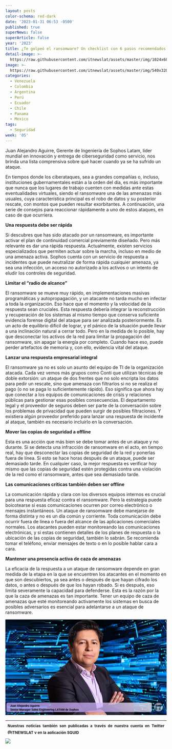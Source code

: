 ```yaml
---
layout: posts
color-schema: red-dark
date: '2023-01-31 06:53 -0500'
published: true
superNews: false
superArticle: false
year: '2023'
title: ¿Te golpeó el ransomware? Un checklist con 6 pasos recomendados
detail-image: >-
  https://raw.githubusercontent.com/itnewslat/assets/master/img/1024x680/Juan-Alejandro-Aguirre-g.jpg
image: >-
  https://raw.githubusercontent.com/itnewslat/assets/master/img/540x320/Juan-Alejandro-Aguirre-p.jpg
categories:
  - Venezuela
  - Colombia
  - Argentina
  - Perú
  - Ecuador
  - Chile
  - Panama
  - Mexico
tags:
  - Seguridad
week: '05'
---
```

Juan Alejandro Aguirre, Gerente de Ingeniería de Sophos Latam, líder mundial en innovación y entrega de ciberseguridad como servicio, nos brinda una lista comprensiva sobre qué hacer cuando ya se ha sufrido un ataque.

En tiempos donde los ciberataques, sea a grandes compañías o, incluso, instituciones gubernamentales están a la orden del día, es más importante que nunca que los lugares de trabajo cuenten con medidas ante estas eventualidades virtuales, siendo el ransomware una de las amenazas más usuales, cuya característica principal es el robo de datos y su posterior rescate, con montos que pueden resultar exorbitantes. A continuación, una serie de consejos para reaccionar rápidamente a uno de estos ataques, en caso de que ocurriera.
 
**Una respuesta debe ser rápida**

Si descubres que has sido atacado por un ransomware, es importante activar el plan de continuidad comercial previamente diseñado. Pero más relevante es dar una rápida respuesta. Actualmente, existen servicios especializados que permiten actuar sobre la marcha, incluso en medio de una amenaza activa. Sophos cuenta con un servicio de respuesta a incidentes que puede neutralizar de forma rápida cualquier amenaza, ya sea una infección, un acceso no autorizado a los activos o un intento de eludir los controles de seguridad.
 
**Limitar el “radio de alcance”**

El ransomware se mueve muy rápido, en implementaciones masivas programáticas y autopropagación, y un atacante no tarda mucho en infectar a toda la organización. Eso hace que el momento y la velocidad de la respuesta sean cruciales. Esta respuesta debería integrar la reconstrucción y recuperación de los sistemas al mismo tiempo que conserva suficiente evidencia forense digital del ataque para ser analizada posteriormente. Es un acto de equilibrio difícil de lograr, y el pánico de la situación puede llevar a una inclinación natural a cerrar todo. Pero en la medida de lo posible, hay que desconectar los activos de la red para limitar la propagación del ransomware, sin apagar la energía por completo. Cuando hace eso, puede perder artefactos de memoria y, con ello, evidencia vital del ataque.
 
**Lanzar una respuesta empresarial integral**

El ransomware ya no es solo un asunto del equipo de TI de la organización atacada. Cada vez vemos más grupos como Conti que utilizan técnicas de doble extorsión: un ataque de dos frentes que no solo encripta los datos para pedir un rescate, sino que amenaza con filtrarlos si no se realiza el pago (o no se paga lo suficientemente rápido). Eso significa que ahora hay que conectar a los equipos de comunicaciones de crisis y relaciones públicas para gestionar esas posibles consecuencias. El departamento legal y el proveedor de seguros deben ser parte de la conversación sobre los problemas de privacidad que pueden surgir de posibles filtraciones. Y existiera algún proveedor preferido para lanzar una respuesta de incidente al ataque, también es necesario incluirlo en la conversación.
 
**Mover las copias de seguridad a offline**

Esta es una acción que más bien se debe tomar antes de un ataque y no durante. Si se detecta una infracción de ransomware en el acto, en tiempo real, hay que desconectar las copias de seguridad de la red y ponerlas fuera de línea. Si esto se hace horas después de un ataque, puede ser demasiado tarde. En cualquier caso, la mejor respuesta es verificar hoy mismo que las copias de seguridad estén protegidas contra una violación de la red como el ransomware, antes que sea demasiado tarde.
 
**Las comunicaciones críticas también deben ser offline**

La comunicación rápida y clara con los diversos equipos internos es crucial para una respuesta eficaz contra el ransomware. Pero la estrategia puede boicotearse si esas comunicaciones ocurren por correo electrónico o mensajes instantáneos. Un ataque de ransomware debe manejarse de forma distinta y no es un día común y corriente. Toda comunicación debe ocurrir fuera de línea o fuera del alcance de las aplicaciones comerciales normales. Los atacantes pueden estar monitoreando las comunicaciones electrónicas, y si estas contienen detalles de los planes de respuesta o la ubicación de las copias de seguridad, también lo sabrán. Se recomienda tomar el teléfono, enviar mensajes de texto o en lo posible hablar cara a cara.
 
**Mantener una presencia activa de caza de amenazas**

La eficacia de la respuesta a un ataque de ransomware depende en gran medida de la etapa en la que se encuentren los atacantes en el momento en que son descubiertos, ya sea antes o después de que hayan cifrado los datos, o antes o después de que los hayan robado. Si es después, eso limita severamente la capacidad para defenderse. Esta es la razón por la que la caza de amenazas es tan importante. Tener un equipo de caza de amenazas que esté monitoreando activamente los sistemas en busca de posibles adversarios es esencial para adelantarse a un ataque de ransomware.

![](https://raw.githubusercontent.com/itnewslat/assets/master/img/540x320/Juan-Alejandro-Aguirre-p.jpg)

<table style="height: 42px;" width="569">
<tbody>
<tr>
<td style="text-align: justify;"><sub><strong>Nuestras noticias también son publicadas a través de nuestra cuenta en Twitter <a href="https://twitter.com/itnewslat?lang=es">@ITNEWSLAT</a> y en la aplicación <a href="https://squidapp.co/en/">SQUID</a></strong></sub></td>
</tr>
</tbody>
</table>

<img src="https://tracker.metricool.com/c3po.jpg?hash=56f88a41e39ab42c063cc51676587a04"/>